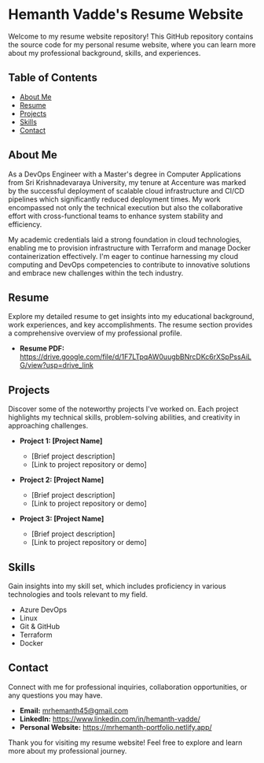 # Hemanth Vadde's Resume Website

Welcome to my resume website repository! This GitHub repository contains the source code for my personal resume website, where you can learn more about my professional background, skills, and experiences.

## Table of Contents

- [About Me](#about-me)
- [Resume](#resume)
- [Projects](#projects)
- [Skills](#skills)
- [Contact](#contact)

## About Me

As a DevOps Engineer with a Master's degree in Computer Applications from Sri Krishnadevaraya University, my tenure at Accenture was marked by the successful deployment of scalable cloud infrastructure and CI/CD pipelines which significantly reduced deployment times. My work encompassed not only the technical execution but also the collaborative effort with cross-functional teams to enhance system stability and efficiency. 

My academic credentials laid a strong foundation in cloud technologies, enabling me to provision infrastructure with Terraform and manage Docker containerization effectively. I'm eager to continue harnessing my cloud computing and DevOps competencies to contribute to innovative solutions and embrace new challenges within the tech industry.

## Resume

Explore my detailed resume to get insights into my educational background, work experiences, and key accomplishments. The resume section provides a comprehensive overview of my professional profile.

- **Resume PDF:** https://drive.google.com/file/d/1F7LTpqAW0uugbBNrcDKc6rXSpPssAiLG/view?usp=drive_link

## Projects

Discover some of the noteworthy projects I've worked on. Each project highlights my technical skills, problem-solving abilities, and creativity in approaching challenges.

- **Project 1: [Project Name]**
  - [Brief project description]
  - [Link to project repository or demo]

- **Project 2: [Project Name]**
  - [Brief project description]
  - [Link to project repository or demo]

- **Project 3: [Project Name]**
  - [Brief project description]
  - [Link to project repository or demo]

## Skills

Gain insights into my skill set, which includes proficiency in various technologies and tools relevant to my field.

- Azure DevOps
- Linux
- Git & GitHub
- Terraform
- Docker

## Contact

Connect with me for professional inquiries, collaboration opportunities, or any questions you may have.

- **Email:** mrhemanth45@gmail.com
- **LinkedIn:** https://www.linkedin.com/in/hemanth-vadde/
- **Personal Website:** https://mrhemanth-portfolio.netlify.app/

Thank you for visiting my resume website! Feel free to explore and learn more about my professional journey.
